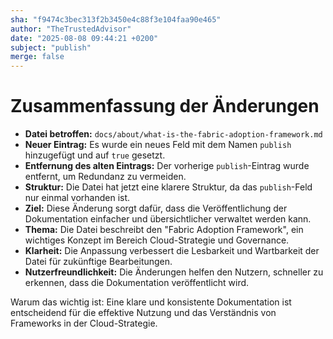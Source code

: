 ```yaml
---
sha: "f9474c3bec313f2b3450e4c88f3e104faa90e465"
author: "TheTrustedAdvisor"
date: "2025-08-08 09:44:21 +0200"
subject: "publish"
merge: false
---
```


# Zusammenfassung der Änderungen

- **Datei betroffen:** `docs/about/what-is-the-fabric-adoption-framework.md`
- **Neuer Eintrag:** Es wurde ein neues Feld mit dem Namen `publish` hinzugefügt und auf `true` gesetzt.
- **Entfernung des alten Eintrags:** Der vorherige `publish`-Eintrag wurde entfernt, um Redundanz zu vermeiden.
- **Struktur:** Die Datei hat jetzt eine klarere Struktur, da das `publish`-Feld nur einmal vorhanden ist.
- **Ziel:** Diese Änderung sorgt dafür, dass die Veröffentlichung der Dokumentation einfacher und übersichtlicher verwaltet werden kann.
- **Thema:** Die Datei beschreibt den "Fabric Adoption Framework", ein wichtiges Konzept im Bereich Cloud-Strategie und Governance.
- **Klarheit:** Die Anpassung verbessert die Lesbarkeit und Wartbarkeit der Datei für zukünftige Bearbeitungen.
- **Nutzerfreundlichkeit:** Die Änderungen helfen den Nutzern, schneller zu erkennen, dass die Dokumentation veröffentlicht wird.

Warum das wichtig ist: Eine klare und konsistente Dokumentation ist entscheidend für die effektive Nutzung und das Verständnis von Frameworks in der Cloud-Strategie.

